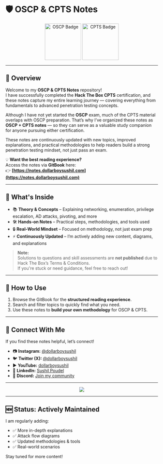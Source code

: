 # 🛡️ OSCP & CPTS Notes  

<p align="center">
  <img src="https://images.credly.com/images/ec81134d-e80b-4eb5-ae07-0eb8e1a60fcd/image.png" alt="OSCP Badge" width="120" />
  <img src="https://academy.hackthebox.com/storage/exam_badges/312krCbLBwwnMN1uaOXohoEjSE6Fb8ljaXi7B4zL.png" alt="CPTS Badge" width="120" />
</p>



---

## 📖 Overview  

Welcome to my **OSCP & CPTS Notes** repository!  
I have successfully completed the **Hack The Box CPTS** certification, and these notes capture my entire learning journey — covering everything from fundamentals to advanced penetration testing concepts.  

Although I have not yet started the **OSCP** exam, much of the CPTS material overlaps with OSCP preparation. That’s why I’ve organized these notes as **OSCP + CPTS notes** — so they can serve as a valuable study companion for anyone pursuing either certification.  

These notes are continuously updated with new topics, improved explanations, and practical methodologies to help readers build a strong penetration testing mindset, not just pass an exam.  

💡 **Want the best reading experience?**  
Access the notes via **GitBook** here:  
👉 **[https://notes.dollarboysushil.com](https://notes.dollarboysushil.com)**  

---

## 🧠 What's Inside  

- 📚 **Theory & Concepts** – Explaining networking, enumeration, privilege escalation, AD attacks, pivoting, and more  
- 🛠️ **Hands-on Notes** – Practical steps, methodologies, and tools used  
- 🔒 **Real-World Mindset** – Focused on methodology, not just exam prep  
- ⚡ **Continuously Updated** – I’m actively adding new content, diagrams, and explanations  

> **Note:**  
> Solutions to questions and skill assessments are **not published** due to Hack The Box’s Terms & Conditions.  
> If you're stuck or need guidance, feel free to reach out!

---

## 🚀 How to Use  

1. Browse the GitBook for the **structured reading experience**.  
2. Search and filter topics to quickly find what you need.  
3. Use these notes to **build your own methodology** for OSCP & CPTS.  

---

## 🤝 Connect With Me  

If you find these notes helpful, let’s connect!  

- 📷 **Instagram:** [@dollarboysushil](https://instagram.com/dollarboysushil)  
- 🐦 **Twitter (X):** [@dollarboysushil](https://twitter.com/dollarboysushil)  
- ▶️ **YouTube:** [dollarboysushil](https://youtube.com/dollarboysushil)  
- 💼 **LinkedIn:** [Sushil Poudel](https://www.linkedin.com/in/dollarboysushil/)  
- 💬 **Discord:** [Join my community](https://discord.gg/5jpkdeV)

---

<p align="center">
  <a href="https://hits.seeyoufarm.com">
    <img src="https://hits.seeyoufarm.com/api/count/incr/badge.svg?url=https%3A%2F%2Fgithub.com%2Fdollarboysushil%2Foscp-cpts-notes&count_bg=%2379C83D&title_bg=%23555555&icon=&icon_color=%23E7E7E7&title=views&edge_flat=false"/>
  </a>
</p>

---

## 🆕 Status: **Actively Maintained**  

I am regularly adding:  
- ✅ More in-depth explanations  
- ✅ Attack flow diagrams  
- ✅ Updated methodologies & tools  
- ✅ Real-world scenarios  

Stay tuned for more content!
